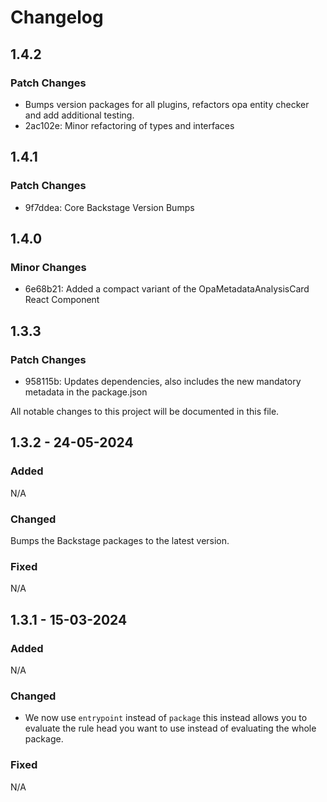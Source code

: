 # Changelog

## 1.4.2

### Patch Changes

- Bumps version packages for all plugins, refactors opa entity checker and add additional testing.
- 2ac102e: Minor refactoring of types and interfaces

## 1.4.1

### Patch Changes

- 9f7ddea: Core Backstage Version Bumps

## 1.4.0

### Minor Changes

- 6e68b21: Added a compact variant of the OpaMetadataAnalysisCard React Component

## 1.3.3

### Patch Changes

- 958115b: Updates dependencies, also includes the new mandatory metadata in the package.json

All notable changes to this project will be documented in this file.

## 1.3.2 - 24-05-2024

### Added

N/A

### Changed

Bumps the Backstage packages to the latest version.

### Fixed

N/A

## 1.3.1 - 15-03-2024

### Added

N/A

### Changed

- We now use `entrypoint` instead of `package` this instead allows you to evaluate the rule head you want to use instead of evaluating the whole package.

### Fixed

N/A
